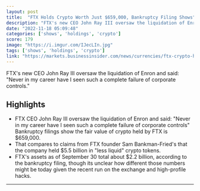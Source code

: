 ```yaml
---
layout: post
title:  "FTX Holds Crypto Worth Just $659,000, Bankruptcy Filing Shows"
description: "FTX's new CEO John Ray III oversaw the liquidation of Enron and said: \"Never in my career have I seen such a complete failure of corporate controls.\""
date: "2022-11-18 05:09:48"
categories: ['shows', 'holdings', 'crypto']
score: 179
image: "https://i.imgur.com/IJecLIn.jpg"
tags: ['shows', 'holdings', 'crypto']
link: "https://markets.businessinsider.com/news/currencies/ftx-crypto-holdings-fair-value-bankruptcy-filing-sam-bankman-fried-2022-11"
---
```


FTX's new CEO John Ray III oversaw the liquidation of Enron and said: \"Never in my career have I seen such a complete failure of corporate controls.\"

## Highlights

- FTX CEO John Ray III oversaw the liquidation of Enron and said: "Never in my career have I seen such a complete failure of corporate controls" Bankruptcy filings show the fair value of crypto held by FTX is $659,000.
- That compares to claims from FTX founder Sam Bankman-Fried's that the company held $5.5 billion in "less liquid" crypto tokens.
- FTX's assets as of September 30 total about $2.2 billion, according to the bankruptcy filing, though its unclear how different those numbers might be today given the recent run on the exchange and high-profile hacks.

---
